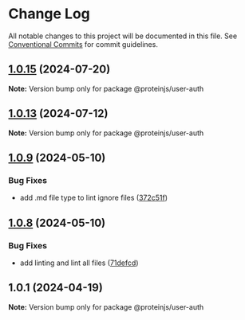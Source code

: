 # Change Log

All notable changes to this project will be documented in this file.
See [Conventional Commits](https://conventionalcommits.org) for commit guidelines.

## [1.0.15](https://github.com/proteinjs/user/compare/@proteinjs/user-auth@1.0.14...@proteinjs/user-auth@1.0.15) (2024-07-20)

**Note:** Version bump only for package @proteinjs/user-auth





## [1.0.13](https://github.com/proteinjs/user/compare/@proteinjs/user-auth@1.0.12...@proteinjs/user-auth@1.0.13) (2024-07-12)

**Note:** Version bump only for package @proteinjs/user-auth





## [1.0.9](https://github.com/proteinjs/user/compare/@proteinjs/user-auth@1.0.8...@proteinjs/user-auth@1.0.9) (2024-05-10)


### Bug Fixes

* add .md file type to lint ignore files ([372c51f](https://github.com/proteinjs/user/commit/372c51fdc0a48c8559321862e3b7cebe05e4955d))





## [1.0.8](https://github.com/proteinjs/user/compare/@proteinjs/user-auth@1.0.7...@proteinjs/user-auth@1.0.8) (2024-05-10)

### Bug Fixes

- add linting and lint all files ([71defcd](https://github.com/proteinjs/user/commit/71defcd78dc479d2eef1f624c746c879f4e31daa))

## 1.0.1 (2024-04-19)

**Note:** Version bump only for package @proteinjs/user-auth
